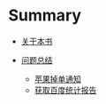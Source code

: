 # Summary

* [关于本书](README.md)


* [问题总结](./problem/README.md)
	* [苹果掉单通知](./problem/apple_drop_notice.md)
	* [获取百度统计报告](./problem/get_baidutongji_report.md)